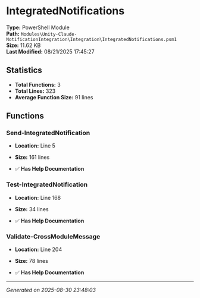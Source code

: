 # IntegratedNotifications

**Type:** PowerShell Module  
**Path:** `Modules\Unity-Claude-NotificationIntegration\Integration\IntegratedNotifications.psm1`  
**Size:** 11.62 KB  
**Last Modified:** 08/21/2025 17:45:27  

## Statistics

- **Total Functions:** 3
- **Total Lines:** 323
- **Average Function Size:** 91 lines

## Functions


### Send-IntegratedNotification

- **Location:** Line 5
- **Size:** 161 lines

- ✅ **Has Help Documentation** 
### Test-IntegratedNotification

- **Location:** Line 168
- **Size:** 34 lines

- ✅ **Has Help Documentation** 
### Validate-CrossModuleMessage

- **Location:** Line 204
- **Size:** 78 lines

- ✅ **Has Help Documentation**

---
*Generated on 2025-08-30 23:48:03*
